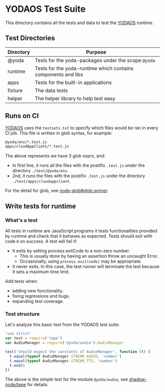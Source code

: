 # YODAOS Test Suite

This directory contains all the tests and data to test the [YODAOS][] runtime.

## Test Directories

| Directory | Purpose |
|-----------|---------|
| @yoda     | Tests for the yoda-packages under the scope `@yoda` |
| runtime   | Tests for the yoda-runtime which contains components and libs |
| apps      | Tests for the built-in applications |
| fixture   | The data tests |
| helper    | The helper library to help test easy |

## Runs on CI

[YODAOS][] uses the `testsets.txt` to specify which files would be ran in every CI job. This file is written
in glob syntax, for example:

```txt
@yoda/env/*.test.js
apps/cloudAppClient/*.test.js
```

The above represents we have 3 glob exprs, and:

- In first line, it runs all the files with the postifix `.test.js` under the directory `./test/@yoda/env`.
- 2nd, it runs the files with the postifix `.test.js` under the directory `./test/apps/cloudappclient`.

For the detail for glob, see [node-glob#glob-primer](https://github.com/isaacs/node-glob#glob-primer).

## Write tests for runtime

### What's a test

All tests in runtime are JavaScript programs it tests functionalities provided by runtime and check that it 
behaves as expected. Tests should exit with code `0` on success. A test will fail if:

- It exits by setting process.exitCode to a non-zero number.
  - This is usually done by having an assertion throw an uncaught Error.
  - Occasionally, using `process.exit(code)` may be appropriate.
- It never exits. In this case, the test runner will terminate the test because it sets a maximum time limit.

Add tests when:

- adding new functionality.
- fixing regressions and bugs.
- expanding test coverage.

### Test structure

Let's analyze this basic test from the YODAOS test suite:

```javascript
'use strict'
var test = require('tape')
var AudioManager = require('@yoda/audio').AudioManager

test('should expect the constants of AudioManager', function (t) {
  t.equal(typeof AudioManager.STREAM_AUDIO, 'number')
  t.equal(typeof AudioManager.STREAM_TTS, 'number')
  t.end()
})
```

The above is the simple test for the module `@yoda/audio`, see [shadow-node/tape](https://github.com/shadow-node/tape) for details.

[YODAOS]: https://github.com/yodaos-project/yodaos-project/yodaos
